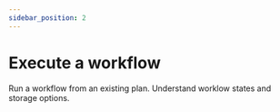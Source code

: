 ```yaml
---
sidebar_position: 2
---
```


# Execute a workflow
Run a workflow from an existing plan. Understand worklow states and storage options.

